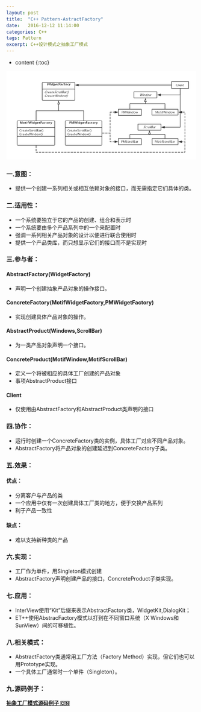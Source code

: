```yaml
---
layout: post
title:  "C++ Pattern-AstractFactory"
date:   2016-12-12 11:14:00
categories: C++
tags: Pattern
excerpt: C++设计模式之抽象工厂模式
---
```


* content
{:toc}

![image](https://raw.githubusercontent.com/cheng668/image/master/%E6%8A%BD%E8%B1%A1%E5%B7%A5%E5%8E%82%E6%A8%A1%E5%BC%8F.png)

### 一.意图：

* 提供一个创建一系列相关或相互依赖对象的接口，而无需指定它们具体的类。

### 二.适用性：

* 一个系统要独立于它的产品的创建、组合和表示时
* 一个系统要由多个产品系列中的一个来配置时
* 强调一系列相关产品对象的设计以便进行联合使用时
* 提供一个产品类库，而只想显示它们的接口而不是实现时

### 三.参与者：

#### AbstractFactory(WidgetFactory)
* 声明一个创建抽象产品对象的操作接口。

#### ConcreteFactory(MotifWidgetFactory,PMWidgetFactory)
* 实现创建具体产品对象的操作。

#### AbstractProduct(Windows,ScrollBar)
* 为一类产品对象声明一个接口。

#### ConcreteProduct(MotifWindow,MotifScrollBar)
* 定义一个将被相应的具体工厂创建的产品对象
* 事项AbstractProduct接口

#### Client
* 仅使用由AbstractFactory和AbstractProduct类声明的接口

### 四.协作：

* 运行时创建一个ConcreteFactory类的实例，具体工厂对应不同产品对象。
* AbstractFactory将产品对象的创建延迟到ConcreteFactory子类。

### 五.效果：

#### 优点：
* 分离客户与产品的类
* 一个应用中仅有一次创建具体工厂类的地方，便于交换产品系列
* 利于产品一致性

#### 缺点：
* 难以支持新种类的产品

### 六.实现：

* 工厂作为单件，用Singleton模式创建
* AbstractFactory声明创建产品的接口，ConcreteProduct子类实现。

### 七.应用：

* InterView使用“Kit”后缀来表示AbstractFactory类，WidgetKit,DialogKit；
* ET++使用AbstracFactory模式以打到在不同窗口系统（X Windows和SunView）间的可移植性。

### 八.相关模式：

* AbstractFactory类通常用工厂方法（Factory Method）实现，但它们也可以用Prototype实现。
* 一个具体工厂通常时一个单件（Singleton）。

### 九.源码例子：

**[抽象工厂模式源码例子 🇨🇳](https://github.com/cheng668/Pattern-AstractFactory)**